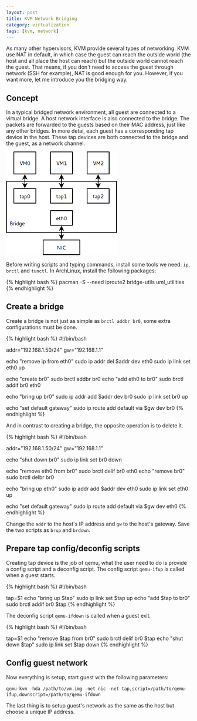 ```yaml
---
layout: post
title: KVM Network Bridging
category: virtualization
tags: [kvm, network]
---
```


As many other hypervisors, KVM provide several types of networking. KVM use NAT in default, in which case the guest can reach the outside world (the host and all place the host can reach) but the outside world cannot reach the guest. That means, if you don't need to access the guest through network (SSH for example), NAT is good enough for you. However, if you want more, let me introduce you the bridging way.

<!-- more start -->

## Concept

In a typical bridged network environment, all guest are connected to a virtual bridge. A host network interface is also connected to the bridge. The packets are forwarded to the guests based on their MAC address, just like any other bridges. In more detai, each guest has a corresponding tap device in the host. These tap devices are both connected to the bridge and the guest, as a network channel.

![](/image/bridge.png)

Before writing scripts and typing commands, install some tools we need: `ip`, `brctl` and `tunctl`. In ArchLinux, install the following packages:

{% highlight bash %}
pacman -S --need iproute2 bridge-utils uml_utilities
{% endhighlight %}

## Create a bridge

Create a bridge is not just as simple as `brctl addbr br0`, some extra configurations must be done.

{% highlight bash %}
#!/bin/bash

addr="192.168.1.50/24"
gw="192.168.1.1"

echo "remove ip from eth0"
sudo ip addr del $addr dev eth0
sudo ip link set eth0 up

echo "create br0"
sudo brctl addbr br0
echo "add eth0 to br0"
sudo brctl addif br0 eth0

echo "bring up br0"
sudo ip addr add $addr dev br0
sudo ip link set br0 up

echo "set default gateway"
sudo ip route add default via $gw dev br0
{% endhighlight %}

And in contrast to creating a bridge, the opposite operation is to delete it.

{% highlight bash %}
#!/bin/bash

addr="192.168.1.50/24"
gw="192.168.1.1"

echo "shut down br0"
sudo ip link set br0 down

echo "remove eth0 from br0"
sudo brctl delif br0 eth0
echo "remove br0"
sudo brctl delbr br0

echo "bring up eth0"
sudo ip addr add $addr dev eth0
sudo ip link set eth0 up

echo "set default gateway"
sudo ip route add default via $gw dev eth0
{% endhighlight %}

Change the `addr` to the host's IP address and `gw` to the host's gateway. Save the two scripts as `brup` and `brdown`.

## Prepare tap config/deconfig scripts

Creating tap device is the job of qemu, what the user need to do is provide a config script and a deconfig script. The config script `qemu-ifup` is called when a guest starts.

{% highlight bash %}
#!/bin/bash

tap=$1
echo "bring up $tap"
sudo ip link set $tap up
echo "add $tap to br0"
sudo brctl addif br0 $tap
{% endhighlight %}

The deconfig script `qemu-ifdown` is called when a guest exit.

{% highlight bash %}
#!/bin/bash

tap=$1
echo "remove $tap from br0"
sudo brctl delif br0 $tap
echo "shut down $tap"
sudo ip link set $tap down
{% endhighlight %}

## Config guest network

Now everything is setup, start guest with the following parameters:

    qemu-kvm -hda /path/to/vm.img -net nic -net tap,script=/path/to/qemu-ifup,downscript=/path/to/qemu-ifdown

The last thing is to setup guest's network as the same as the host but choose a unique IP address.

<!-- more end -->
